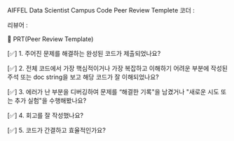 AIFFEL Data Scientist Campus Code Peer Review Templete
코더 : 

리뷰어 : 

🔑 PRT(Peer Review Template)

[✅] 1. 주어진 문제를 해결하는 완성된 코드가 제출되었나요?


[✅] 2. 전체 코드에서 가장 핵심적이거나 가장 복잡하고 이해하기 어려운 부분에 작성된 주석 또는 doc string을 보고 해당 코드가 잘 이해되었나요?


[✅] 3. 에러가 난 부분을 디버깅하여 문제를 “해결한 기록"을 남겼거나 "새로운 시도 또는 추가 실험"을 수행해봤나요?


[✅] 4. 회고를 잘 작성했나요?


[✅] 5. 코드가 간결하고 효율적인가요?
